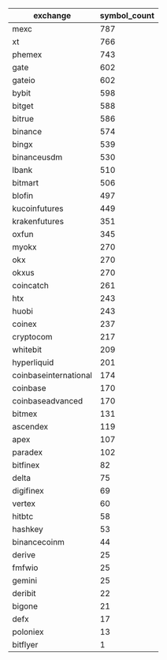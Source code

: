 | exchange | symbol_count |
| --- | --- |
| mexc | 787 |
| xt | 766 |
| phemex | 743 |
| gate | 602 |
| gateio | 602 |
| bybit | 598 |
| bitget | 588 |
| bitrue | 586 |
| binance | 574 |
| bingx | 539 |
| binanceusdm | 530 |
| lbank | 510 |
| bitmart | 506 |
| blofin | 497 |
| kucoinfutures | 449 |
| krakenfutures | 351 |
| oxfun | 345 |
| myokx | 270 |
| okx | 270 |
| okxus | 270 |
| coincatch | 261 |
| htx | 243 |
| huobi | 243 |a
| coinex | 237 |c 
| cryptocom | 217 |a
| whitebit | 209 |b
| hyperliquid | 201 |
| coinbaseinternational | 174 |
| coinbase | 170 |a
| coinbaseadvanced | 170 |
| bitmex | 131 |
| ascendex | 119 |
| apex | 107 |
| paradex | 102 |b
| bitfinex | 82 |
| delta | 75 |
| digifinex | 69 |
| vertex | 60 |
| hitbtc | 58 |
| hashkey | 53 |
| binancecoinm | 44 |
| derive | 25 |
| fmfwio | 25 |
| gemini | 25 |
| deribit | 22 |
| bigone | 21 |
| defx | 17 |
| poloniex | 13 |
| bitflyer | 1 |
